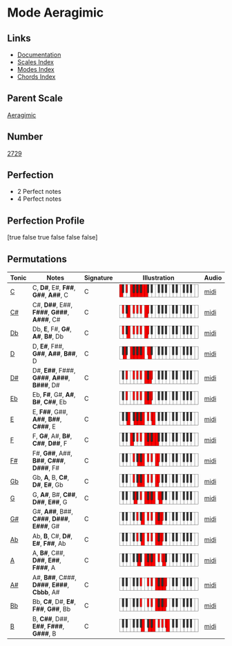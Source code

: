 # Mode Aeragimic

## Links

- [Documentation](index.md)
- [Scales Index](Scales.md)
- [Modes Index](Modes.md)
- [Chords Index](Chords.md)

## Parent Scale

[Aeragimic](ScaleAeragimic.md)

## Number

[2729](https://ianring.com/musictheory/scales/2729)

## Perfection

- 2 Perfect notes
- 4 Perfect notes

## Perfection Profile

[true false true false false false]

## Permutations

| Tonic | Notes | Signature | Illustration | Audio |
|-------|-------|-----------|--------------|-------|
| [C](ModeCNaturalAeragimic.md) | C, **D#**, E#, **F##**, **G##**, **A##**, C | C | ![CNaturalAeragimic](ModeCNaturalAeragimic.png) | [midi](https://github.com/edipermadi/music/blob/main/docs/ModeCNaturalAeragimic.mid?raw=true) |
| [C#](ModeCSharpAeragimic.md) | C#, **D##**, E##, **F###**, **G###**, **A###**, C# | C | ![CSharpAeragimic](ModeCSharpAeragimic.png) | [midi](https://github.com/edipermadi/music/blob/main/docs/ModeCSharpAeragimic.mid?raw=true) |
| [Db](ModeDFlatAeragimic.md) | Db, **E**, F#, **G#**, **A#**, **B#**, Db | C | ![DFlatAeragimic](ModeDFlatAeragimic.png) | [midi](https://github.com/edipermadi/music/blob/main/docs/ModeDFlatAeragimic.mid?raw=true) |
| [D](ModeDNaturalAeragimic.md) | D, **E#**, F##, **G##**, **A##**, **B##**, D | C | ![DNaturalAeragimic](ModeDNaturalAeragimic.png) | [midi](https://github.com/edipermadi/music/blob/main/docs/ModeDNaturalAeragimic.mid?raw=true) |
| [D#](ModeDSharpAeragimic.md) | D#, **E##**, F###, **G###**, **A###**, **B###**, D# | C | ![DSharpAeragimic](ModeDSharpAeragimic.png) | [midi](https://github.com/edipermadi/music/blob/main/docs/ModeDSharpAeragimic.mid?raw=true) |
| [Eb](ModeEFlatAeragimic.md) | Eb, **F#**, G#, **A#**, **B#**, **C##**, Eb | C | ![EFlatAeragimic](ModeEFlatAeragimic.png) | [midi](https://github.com/edipermadi/music/blob/main/docs/ModeEFlatAeragimic.mid?raw=true) |
| [E](ModeENaturalAeragimic.md) | E, **F##**, G##, **A##**, **B##**, **C###**, E | C | ![ENaturalAeragimic](ModeENaturalAeragimic.png) | [midi](https://github.com/edipermadi/music/blob/main/docs/ModeENaturalAeragimic.mid?raw=true) |
| [F](ModeFNaturalAeragimic.md) | F, **G#**, A#, **B#**, **C##**, **D##**, F | C | ![FNaturalAeragimic](ModeFNaturalAeragimic.png) | [midi](https://github.com/edipermadi/music/blob/main/docs/ModeFNaturalAeragimic.mid?raw=true) |
| [F#](ModeFSharpAeragimic.md) | F#, **G##**, A##, **B##**, **C###**, **D###**, F# | C | ![FSharpAeragimic](ModeFSharpAeragimic.png) | [midi](https://github.com/edipermadi/music/blob/main/docs/ModeFSharpAeragimic.mid?raw=true) |
| [Gb](ModeGFlatAeragimic.md) | Gb, **A**, B, **C#**, **D#**, **E#**, Gb | C | ![GFlatAeragimic](ModeGFlatAeragimic.png) | [midi](https://github.com/edipermadi/music/blob/main/docs/ModeGFlatAeragimic.mid?raw=true) |
| [G](ModeGNaturalAeragimic.md) | G, **A#**, B#, **C##**, **D##**, **E##**, G | C | ![GNaturalAeragimic](ModeGNaturalAeragimic.png) | [midi](https://github.com/edipermadi/music/blob/main/docs/ModeGNaturalAeragimic.mid?raw=true) |
| [G#](ModeGSharpAeragimic.md) | G#, **A##**, B##, **C###**, **D###**, **E###**, G# | C | ![GSharpAeragimic](ModeGSharpAeragimic.png) | [midi](https://github.com/edipermadi/music/blob/main/docs/ModeGSharpAeragimic.mid?raw=true) |
| [Ab](ModeAFlatAeragimic.md) | Ab, **B**, C#, **D#**, **E#**, **F##**, Ab | C | ![AFlatAeragimic](ModeAFlatAeragimic.png) | [midi](https://github.com/edipermadi/music/blob/main/docs/ModeAFlatAeragimic.mid?raw=true) |
| [A](ModeANaturalAeragimic.md) | A, **B#**, C##, **D##**, **E##**, **F###**, A | C | ![ANaturalAeragimic](ModeANaturalAeragimic.png) | [midi](https://github.com/edipermadi/music/blob/main/docs/ModeANaturalAeragimic.mid?raw=true) |
| [A#](ModeASharpAeragimic.md) | A#, **B##**, C###, **D###**, **E###**, **Cbbb**, A# | C | ![ASharpAeragimic](ModeASharpAeragimic.png) | [midi](https://github.com/edipermadi/music/blob/main/docs/ModeASharpAeragimic.mid?raw=true) |
| [Bb](ModeBFlatAeragimic.md) | Bb, **C#**, D#, **E#**, **F##**, **G##**, Bb | C | ![BFlatAeragimic](ModeBFlatAeragimic.png) | [midi](https://github.com/edipermadi/music/blob/main/docs/ModeBFlatAeragimic.mid?raw=true) |
| [B](ModeBNaturalAeragimic.md) | B, **C##**, D##, **E##**, **F###**, **G###**, B | C | ![BNaturalAeragimic](ModeBNaturalAeragimic.png) | [midi](https://github.com/edipermadi/music/blob/main/docs/ModeBNaturalAeragimic.mid?raw=true) |
